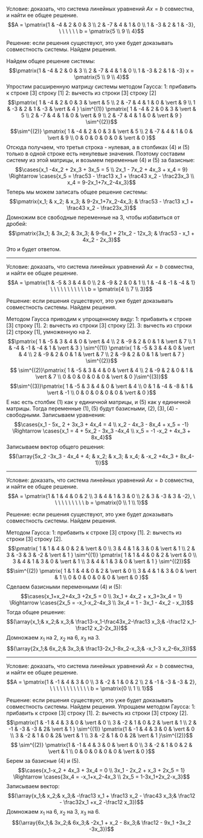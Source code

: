 Условие: доказать, что система линейных уравнений $Ax = b$ совместна, и найти ее общее решение.
$$A = \pmatrix{1 & -4 & 2 & 0 & 3 \\ 2 & -7 & 4 & 1 & 0 \\ 1 & -3 & 2 & 1 & -3}, \ \ \ \ \ \ b = \pmatrix{5 \\ 9 \\ 4}$$

Решение: если решения существуют, это уже будет доказывать совместность системы. Найдем решения.

Найдем общее решение системы:
$$\pmatrix{1 & -4 & 2 & 0 & 3 \\ 2 & -7 & 4 & 1 & 0 \\ 1 & -3 & 2 & 1 & -3} x = \pmatrix{5 \\ 9 \\ 4}$$
Упростим расширенную матрицу системы методом Гаусса:
1: прибавить к строке $[3]$ строку $[1]$
2: вычесть из строки $[3]$ строку $[2]$
$$\pmatrix{
1 & -4 & 2 & 0 & 3 & \vert & 5 \\
2 & -7 & 4 & 1 & 0 & \vert & 9 \\
1 & -3 & 2 & 1 & -3 & \vert & 4
} \sim^{(1)} \pmatrix{
1 & -4 & 2 & 0 & 3 & \vert & 5 \\
2 & -7 & 4 & 1 & 0 & \vert & 9 \\
2 & -7 & 4 & 1 & 0 & \vert & 9
} \sim^{(2)}$$
$$\sim^{(2)} \pmatrix{
1 & -4 & 2 & 0 & 3 & \vert & 5 \\
2 & -7 & 4 & 1 & 0 & \vert & 9 \\
0 & 0 & 0 & 0 & 0 & \vert & 0
}$$
Отсюда получаем, что третья строка - нулевая, а в столбиках $(4)$ и $(5)$ только в одной строке есть ненулевые значения. Поэтому составим систему из этой матрицы, и возьмем переменные $(4)$ и $(5)$ за базисные: $$\cases{x_1 -4x_2 + 2x_3 + 3x_5 = 5 \\ 2x_1 - 7x_2 + 4x_3 + x_4 = 9} \Rightarrow \cases{x_5 = \frac53 - \frac13 x_1 + \frac43 x_2 - \frac23x_3 \\ x_4 = 9-2x_1+7x_2-4x_3}$$
Теперь мы можем записать общее решение системы:
$$\pmatrix{x_1; & x_2; & x_3; & 9-2x_1+7x_2-4x_3; & \frac53 - \frac13 x_1 + \frac43 x_2 - \frac23x_3}$$
Домножим все свободные переменные на $3$, чтобы избавиться от дробей:
$$\pmatrix{3x_1; & 3x_2; & 3x_3; & 9-6x_1 + 21x_2 - 12x_3; & \frac53 - x_1 + 4x_2 - 2x_3}$$
Это и будет ответом.

---
Условие: доказать, что система линейных уравнений $Ax = b$ совместна, и найти ее общее решение.
$$A = \pmatrix{1 & -5 & 3 & 4 & 0 \\ 2 & -9 & 2 & 0 & 1 \\ 1 & -4 & -1 & -4 & 1} \ \ \ \ \ \ \ \ \ \ \ b = \pmatrix{4 \\ 7 \\ 3}$$

Решение: если решения существуют, это уже будет доказывать совместность системы. Найдем решения.

Методом Гаусса приводим к упрощенному виду:
1: прибавить к строке $[3]$ строку $[1]$.
2: вычесть из строки $[3]$ строку $[2]$.
3: вычесть из строки $[2]$ строку $[1]$, умноженную на $2$.
$$\pmatrix{
1 & -5 & 3 & 4 & 0 & \vert & 4 \\
2 & -9 & 2 & 0 & 1 & \vert & 7 \\
1 & -4 & -1 & -4 & 1 & \vert & 3 } \sim^{(1)} \pmatrix{
1 & -5 & 3 & 4 & 0 & \vert & 4 \\
2 & -9 & 2 & 0 & 1 & \vert & 7 \\
2 & -9 & 2 & 0 & 1 & \vert & 7 } \sim^{(2)}$$
$$ \sim^{(2)}\pmatrix{
1 & -5 & 3 & 4 & 0 & \vert & 4 \\
2 & -9 & 2 & 0 & 1 & \vert & 7 \\
0 & 0 & 0 & 0 & 0 & \vert & 0 }\sim^{(3)}$$
$$\sim^{(3)}\pmatrix{
1 & -5 & 3 & 4 & 0 & \vert & 4 \\
0 & 1 & -4 & -8 & 1 & \vert & -1 \\
0 & 0 & 0 & 0 & 0 & \vert & 0 }$$
E нас есть столбик $(1)$ как у единичной матрицы, и $(5)$ как у единичной матрицы. Тогда переменные $(1), (5)$ будут базисными, $(2), (3), (4)$ - свободными.
Записываем уравнения:
$$\cases{x_1 - 5x_ 2 + 3x_3 + 4x_4 = 4 \\ x_2 - 4x_3 - 8x_4 + x_5 = -1} \Rightarrow \cases{x_1 = 4 + 5x_2 - 3x_3 -4x_4 \\ x_5 = -1 -x_2 + 4x_3 + 8x_4}$$
Записываем вектор общего решения:
$$(\array{5x_2 -3x_3 - 4x_4 + 4; & x_2; & x_3; & x_4; & -x_2 +4x_3 + 8x_4-1)}$$

---
Условие: доказать, что система линейных уравнений $Ax = b$ совместна, и найти ее общее решение.
$$A = \pmatrix{1 & 1 & 4 & 0 & 2 \\ 3 & 4 & 1 & 3 & 0 \\ 2 & 3 & -3 & 3 & -2}, \ \ \ \ \ \ \ \ \ \ b = \pmatrix{0 \\ 1 \\ 1}$$

Решение: если решения существуют, это уже будет доказывать совместность системы. Найдем решения.

Методом Гаусса:
1: прибавить к строке $[3]$ строку $[1]$.
2: вычесть из строки $[3]$ строку $[2]$.
$$\pmatrix{
1 & 1 & 4 & 0 & 2 & \vert & 0 \\
3 & 4 & 1 & 3 & 0 & \vert & 1 \\
2 & 3 & -3 & 3 & -2 & \vert & 1
} \sim^{(1)} \pmatrix{
1 & 1 & 4 & 0 & 2 & \vert & 0 \\
3 & 4 & 1 & 3 & 0 & \vert & 1 \\
3 & 4 & 1 & 3 & 0 & \vert & 1
} \sim^{(2)}$$
$$\sim^{(2)} \pmatrix{
1 & 1 & 4 & 0 & 2 & \vert & 0 \\
3 & 4 & 1 & 3 & 0 & \vert & 1 \\
0 & 0 & 0 & 0 & 0 & \vert & 0
}$$
Сделаем базисными переменными $(4)$ и $(5)$:
$$\cases{x_1+x_2+4x_3 +2x_5 = 0 \\ 3x_1 + 4x_2 + x_3+3x_4 = 1} \Rightarrow \cases{2x_5 = -x_1-x_2-4x_3 \\ 3x_4 = 1 - 3x_1 - 4x_2 - x_3}$$
Тогда общее решение:
$$(\array{x_1;& x_2;& x_3;& \frac13-x_1-\frac43x_2-\frac13 x_3;&  -\frac12 x_1-\frac12 x_2-2x_3})$$
Домножаем $x_1$ на $2$, $x_2$ на $6$, $x_3$ на $3$.
$$(\array{2x_1;& 6x_2;& 3x_3;& \frac13-2x_1-8x_2-x_3;&  -x_1-3 x_2-6x_3})$$

---
Условие: доказать, что система линейных уравнений $Ax = b$ совместна, и найти ее общее решение.
$$A = \pmatrix{1 & -1 & 4 & 3 & 0 \\ 3 & -2 & 1 & 0 & 2 \\ 2 & -1 & -3 & -3 & 2}, \ \ \ \ \ \ \ \ \ \ \ \ b = \pmatrix{0 \\ 1 \\ 1}$$

Решение: если решения существуют, это уже будет доказывать совместность системы. Найдем решения.
Упрощаем методом Гаусса:
1: прибавить к строке $[3]$ строку $[1]$.
2: вычесть из строки $[3]$ строку $[2]$.
$$\pmatrix{1 & -1 & 4 & 3 & 0 & \vert & 0 \\ 3 & -2 & 1 & 0 & 2 & \vert & 1 \\ 2 & -1 & -3 & -3 & 2& \vert & 1 } \sim^{(1)} \pmatrix{1 & -1 & 4 & 3 & 0 & \vert & 0 \\ 3 & -2 & 1 & 0 & 2& \vert & 1  \\ 3 & -2 & 1 & 0 & 2& \vert & 1 }\sim^{(2)}$$
$$ \sim^{(2)} \pmatrix{1 & -1 & 4 & 3 & 0 & \vert & 0 \\ 3 & -2 & 1 & 0 & 2 & \vert & 1 \\ 0 & 0 & 0 & 0 & 0 & \vert & 0 }$$
Берем за базисные $(4)$ и $(5)$.
$$\cases{x_1-x_2 + 4x_3 + 3x_4 = 0 \\ 3x_1 - 2x_2 + x_3 + 2x_5 = 1} \Rightarrow \cases{3x_4 = -x_1+x_2-4x_3 \\ 2x_5 = 1-3x_1+2x_2-x_3}$$
Записываем вектор:
$$(\array{x_1;& x_2;& x_3;& -\frac13 x_1 + \frac13 x_2 - \frac43 x_3;& \frac12 - \frac32x_1 +x_2 -\frac12 x_3})$$
Домножаем $x_1$ на 6, $x_2$ на 3, $x_3$ на 6.
$$(\array{6x_1;& 3x_2;& 6x_3;& -2x_1 + x_2 - 8x_3;& \frac12 - 9x_1 +3x_2 -3x_3})$$
